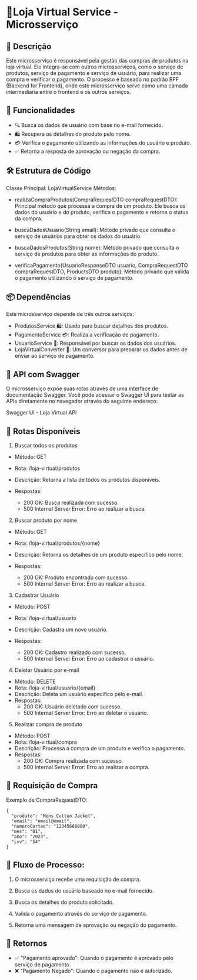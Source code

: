 # 🛒Loja Virtual Service - Microsserviço

## 📄 Descrição

Este microsserviço é responsável pela gestão das compras de produtos na loja virtual. Ele integra-se com outros microsserviços, como o serviço de produtos, serviço de pagamento e serviço de usuário, para realizar uma compra e verificar o pagamento. O processo é baseado no padrão BFF (Backend for Frontend), onde este microsserviço serve como uma camada intermediária entre o frontend e os outros serviços.

## 🔧 Funcionalidades
* 🔍 Busca os dados de usuário com base no e-mail fornecido.
* 🛍️ Recupera os detalhes do produto pelo nome.
* 💳 Verifica o pagamento utilizando as informações do usuário e produto.
* ✅ Retorna a resposta de aprovação ou negação da compra.

## 🛠️ Estrutura de Código
Classe Principal: LojaVirtualService
Métodos:

* realizaCompraProdutos(CompraRequestDTO compraRequestDTO): Principal método que processa a compra de um produto. Ele busca os dados do usuário e do produto, verifica o pagamento e retorna o status da compra.

* buscaDadosUsuario(String email): Método privado que consulta o serviço de usuários para obter os dados do usuário.

* buscaDadosProdutos(String nome): Método privado que consulta o serviço de produtos para obter as informações do produto.

* verificaPagamento(UsuarioResponseDTO usuario, CompraRequestDTO compraRequestDTO, ProductsDTO produto): Método privado que valida o pagamento utilizando o serviço de pagamento.

## 📦 Dependências
Este microsserviço depende de três outros serviços:

* ProdutosService 🛍️: Usado para buscar detalhes dos produtos.
* PagamentoService 💳: Realiza a verificação de pagamento.
* UsuarioService 👤: Responsável por buscar os dados dos usuários.
* LojaVirtualConverter 🔄: Um conversor para preparar os dados antes de enviar ao serviço de pagamento.

## 📑 API com Swagger
O microsserviço expõe suas rotas através de uma interface de documentação Swagger. Você pode acessar o Swagger UI para testar as APIs diretamente no navegador através do seguinte endereço:

Swagger UI - Loja Virtual API

## 📜 Rotas Disponíveis

1. Buscar todos os produtos

* Método: GET
* Rota: /loja-virtual/produtos
* Descrição: Retorna a lista de todos os produtos disponíveis.
* Respostas:

  * 200 OK: Busca realizada com sucesso.
  * 500 Internal Server Error: Erro ao realizar a busca.
2. Buscar produto por nome

* Método: GET
* Rota: /loja-virtual/produtos/{nome}
* Descrição: Retorna os detalhes de um produto específico pelo nome.
* Respostas:

   * 200 OK: Produto encontrado com sucesso.
   * 500 Internal Server Error: Erro ao realizar a busca.
3. Cadastrar Usuário

* Método: POST
* Rota: /loja-virtual/usuario
* Descrição: Cadastra um novo usuário.
* Respostas:

   * 200 OK: Cadastro realizado com sucesso.
   * 500 Internal Server Error: Erro ao cadastrar o usuário.
4. Deletar Usuário por e-mail

* Método: DELETE
* Rota: /loja-virtual/usuario/{email}
* Descrição: Deleta um usuário específico pelo e-mail.
* Respostas:
   * 200 OK: Usuário deletado com sucesso.
   * 500 Internal Server Error: Erro ao deletar o usuário.
5. Realizar compra de produto

* Método: POST
* Rota: /loja-virtual/compra
* Descrição: Processa a compra de um produto e verifica o pagamento.
* Respostas:
   * 200 OK: Compra realizada com sucesso.
   * 500 Internal Server Error: Erro ao realizar a compra.

## 📝 Requisição de Compra
Exemplo de CompraRequestDTO:
```
{
  "produto": "Mens Cotton Jacket",
  "email": "email@email",
  "numeroCartao": "12345668080",
  "mes": "01",
  "ano": "2023",
  "cvv": "54"
}
```

## 🚀 Fluxo de Processo:
1. O microsserviço recebe uma requisição de compra.

2. Busca os dados do usuário baseado no e-mail fornecido.

3. Busca os detalhes do produto solicitado.

4. Valida o pagamento através do serviço de pagamento.

5. Retorna uma mensagem de aprovação ou negação do pagamento.

## 🔄 Retornos
* ✅ "Pagamento aprovado": Quando o pagamento é aprovado pelo serviço de pagamento.
* ❌ "Pagamento Negado": Quando o pagamento não é autorizado.
